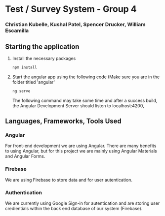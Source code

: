 # Test / Survey System - Group 4
### Christian Kubelle, Kushal Patel, Spencer Drucker, William Escamilla 

## Starting the application 

1. Install the necessary packages

   ```bash
   npm install
   ```

2. Start the angular app using the following code (Make sure you are in the folder titled 'angular' 

   ```bash
   ng serve
   ```
   The following command may take some time and after a success build, the Angular Development Server should listen to localhost:4200,

## Languages, Frameworks, Tools Used

### Angular
For front-end development we are using Angular. There are many benefits to using Angular, but for this project we are mainly using Angular Materials and Angular Forms. 
### Firebase
We are using Firebase to store data and for user autentication. 

### Authentication

We are currently using Google Sign-in for autentication and are storing user credientials within the back end database of our system (Firebase).


